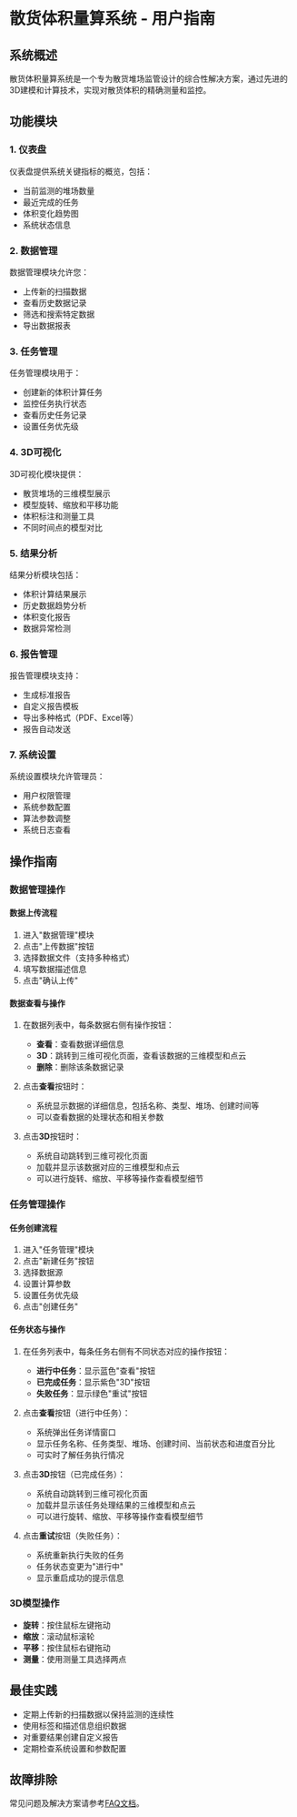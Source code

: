 # 散货体积量算系统 - 用户指南

## 系统概述

散货体积量算系统是一个专为散货堆场监管设计的综合性解决方案，通过先进的3D建模和计算技术，实现对散货体积的精确测量和监控。

## 功能模块

### 1. 仪表盘

仪表盘提供系统关键指标的概览，包括：
- 当前监测的堆场数量
- 最近完成的任务
- 体积变化趋势图
- 系统状态信息

### 2. 数据管理

数据管理模块允许您：
- 上传新的扫描数据
- 查看历史数据记录
- 筛选和搜索特定数据
- 导出数据报表

### 3. 任务管理

任务管理模块用于：
- 创建新的体积计算任务
- 监控任务执行状态
- 查看历史任务记录
- 设置任务优先级

### 4. 3D可视化

3D可视化模块提供：
- 散货堆场的三维模型展示
- 模型旋转、缩放和平移功能
- 体积标注和测量工具
- 不同时间点的模型对比

### 5. 结果分析

结果分析模块包括：
- 体积计算结果展示
- 历史数据趋势分析
- 体积变化报告
- 数据异常检测

### 6. 报告管理

报告管理模块支持：
- 生成标准报告
- 自定义报告模板
- 导出多种格式（PDF、Excel等）
- 报告自动发送

### 7. 系统设置

系统设置模块允许管理员：
- 用户权限管理
- 系统参数配置
- 算法参数调整
- 系统日志查看

## 操作指南

### 数据管理操作

#### 数据上传流程

1. 进入"数据管理"模块
2. 点击"上传数据"按钮
3. 选择数据文件（支持多种格式）
4. 填写数据描述信息
5. 点击"确认上传"

#### 数据查看与操作

1. 在数据列表中，每条数据右侧有操作按钮：
   - **查看**：查看数据详细信息
   - **3D**：跳转到三维可视化页面，查看该数据的三维模型和点云
   - **删除**：删除该条数据记录

2. 点击**查看**按钮时：
   - 系统显示数据的详细信息，包括名称、类型、堆场、创建时间等
   - 可以查看数据的处理状态和相关参数

3. 点击**3D**按钮时：
   - 系统自动跳转到三维可视化页面
   - 加载并显示该数据对应的三维模型和点云
   - 可以进行旋转、缩放、平移等操作查看模型细节

### 任务管理操作

#### 任务创建流程

1. 进入"任务管理"模块
2. 点击"新建任务"按钮
3. 选择数据源
4. 设置计算参数
5. 设置任务优先级
6. 点击"创建任务"

#### 任务状态与操作

1. 在任务列表中，每条任务右侧有不同状态对应的操作按钮：
   - **进行中任务**：显示蓝色"查看"按钮
   - **已完成任务**：显示紫色"3D"按钮
   - **失败任务**：显示绿色"重试"按钮

2. 点击**查看**按钮（进行中任务）：
   - 系统弹出任务详情窗口
   - 显示任务名称、任务类型、堆场、创建时间、当前状态和进度百分比
   - 可实时了解任务执行情况

3. 点击**3D**按钮（已完成任务）：
   - 系统自动跳转到三维可视化页面
   - 加载并显示该任务处理结果的三维模型和点云
   - 可以进行旋转、缩放、平移等操作查看模型细节

4. 点击**重试**按钮（失败任务）：
   - 系统重新执行失败的任务
   - 任务状态变更为"进行中"
   - 显示重启成功的提示信息

### 3D模型操作

- **旋转**：按住鼠标左键拖动
- **缩放**：滚动鼠标滚轮
- **平移**：按住鼠标右键拖动
- **测量**：使用测量工具选择两点

## 最佳实践

- 定期上传新的扫描数据以保持监测的连续性
- 使用标签和描述信息组织数据
- 对重要结果创建自定义报告
- 定期检查系统设置和参数配置

## 故障排除

常见问题及解决方案请参考[FAQ文档](03_faq.md)。
